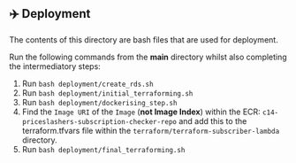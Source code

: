 ## ✈️ Deployment

The contents of this directory are bash files that are used for deployment.

Run the following commands from the **main** directory whilst also completing the intermediatory steps:

1. Run `bash deployment/create_rds.sh`
2. Run `bash deployment/initial_terraforming.sh`
3. Run `bash deployment/dockerising_step.sh`
4.  Find the `Image URI` of the `Image` (**not Image Index**) within the ECR: `c14-priceslashers-subscription-checker-repo` and add this to the terraform.tfvars file within the `terraform/terraform-subscriber-lambda` directory. 
5. Run `bash deployment/final_terraforming.sh`
